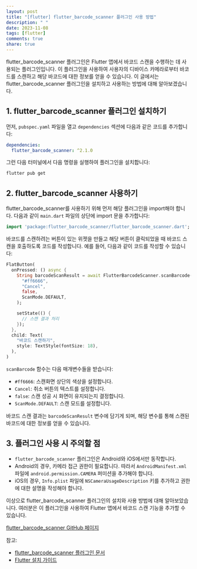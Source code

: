 ```yaml
---
layout: post
title: "[flutter] flutter_barcode_scanner 플러그인 사용 방법"
description: " "
date: 2023-11-08
tags: [flutter]
comments: true
share: true
---
```


flutter_barcode_scanner 플러그인은 Flutter 앱에서 바코드 스캔을 수행하는 데 사용되는 플러그인입니다. 이 플러그인을 사용하여 사용자의 디바이스 카메라로부터 바코드를 스캔하고 해당 바코드에 대한 정보를 얻을 수 있습니다. 이 글에서는 flutter_barcode_scanner 플러그인을 설치하고 사용하는 방법에 대해 알아보겠습니다.

## 1. flutter_barcode_scanner 플러그인 설치하기

먼저, `pubspec.yaml` 파일을 열고 `dependencies` 섹션에 다음과 같은 코드를 추가합니다:

```yaml
dependencies:
  flutter_barcode_scanner: ^2.1.0
```

그런 다음 터미널에서 다음 명령을 실행하여 플러그인을 설치합니다:

```bash
flutter pub get
```

## 2. flutter_barcode_scanner 사용하기

flutter_barcode_scanner를 사용하기 위해 먼저 해당 플러그인을 import해야 합니다. 다음과 같이 `main.dart` 파일의 상단에 import 문을 추가합니다:

```dart
import 'package:flutter_barcode_scanner/flutter_barcode_scanner.dart';
```

바코드를 스캔하려는 버튼이 있는 위젯을 만들고 해당 버튼이 클릭되었을 때 바코드 스캔을 호출하도록 코드를 작성합니다. 예를 들어, 다음과 같이 코드를 작성할 수 있습니다:

```dart
FlatButton(
  onPressed: () async {
    String barcodeScanResult = await FlutterBarcodeScanner.scanBarcode(
      "#ff6666",
      "Cancel",
      false,
      ScanMode.DEFAULT,
    );

    setState(() {
      // 스캔 결과 처리
    });
  },
  child: Text(
    "바코드 스캔하기",
    style: TextStyle(fontSize: 18),
  ),
)
```

`scanBarcode` 함수는 다음 매개변수들을 받습니다:
- `#ff6666`: 스캔화면 상단의 색상을 설정합니다.
- `Cancel`: 취소 버튼의 텍스트를 설정합니다.
- `false`: 스캔 성공 시 화면이 유지되는지 결정합니다.
- `ScanMode.DEFAULT`: 스캔 모드를 설정합니다.

바코드 스캔 결과는 `barcodeScanResult` 변수에 담기게 되며, 해당 변수를 통해 스캔된 바코드에 대한 정보를 얻을 수 있습니다.

## 3. 플러그인 사용 시 주의할 점

- `flutter_barcode_scanner` 플러그인은 Android와 iOS에서만 동작합니다.
- Android의 경우, 카메라 접근 권한이 필요합니다. 따라서 `AndroidManifest.xml` 파일에 `android.permission.CAMERA` 퍼미션을 추가해야 합니다.
- iOS의 경우, `Info.plist` 파일에 `NSCameraUsageDescription` 키를 추가하고 권한에 대한 설명을 작성해야 합니다.

이상으로 flutter_barcode_scanner 플러그인의 설치와 사용 방법에 대해 알아보았습니다. 여러분은 이 플러그인을 사용하여 Flutter 앱에서 바코드 스캔 기능을 추가할 수 있습니다.

[flutter_barcode_scanner GitHub 페이지](https://github.com/AmruthPillai/FlutterBarcodeScanner)

참고: 
- [flutter_barcode_scanner 플러그인 문서](https://pub.dev/packages/flutter_barcode_scanner)
- [Flutter 설치 가이드](https://flutter.dev/docs/get-started/install)